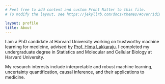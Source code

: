 ```yaml
---
# Feel free to add content and custom Front Matter to this file.
# To modify the layout, see https://jekyllrb.com/docs/themes/#overriding-theme-defaults

layout: profile
title: About
---
```


I am a PhD candidate at Harvard University working on trustworthy machine learning for medicine, advised by [Prof. Hima Lakkaraju](https://himalakkaraju.github.io/). I completed my undergraduate degree in Statistics and Molecular and Cellular Biology at Harvard University. 

My research interests include interpretable and robust machine learning, uncertainty quantification, causal inference, and their applications to medicine.

